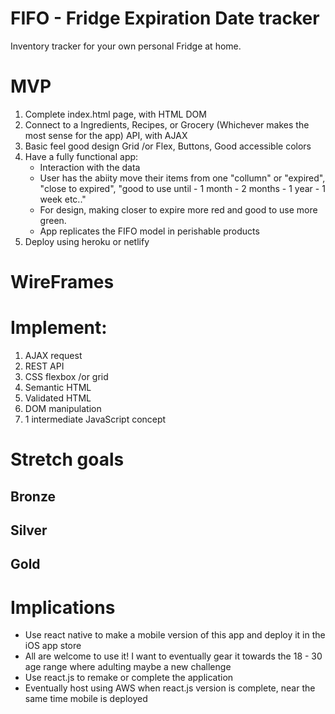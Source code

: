 # FIFO - Fridge Expiration Date tracker
Inventory tracker for your own personal Fridge at home.
# MVP
1. Complete index.html page, with HTML DOM 
2. Connect to a Ingredients, Recipes, or Grocery (Whichever makes the most sense for the app) API, with AJAX
3. Basic feel good design Grid /or Flex, Buttons, Good accessible colors  
4. Have a fully functional app:
    - Interaction with the data 
    - User has the abiity move their items from one "collumn" or "expired", "close to expired", "good to use until - 1 month - 2 months - 1 year - 1 week etc.."
    - For design, making closer to expire more red and good to use more green.
    - App replicates the FIFO model in perishable products 
5. Deploy using heroku or netlify 

# WireFrames

# Implement:
1. AJAX request 
2. REST API 
3. CSS flexbox /or grid
4. Semantic HTML
5. Validated HTML
6. DOM manipulation
7. 1 intermediate JavaScript concept
# Stretch goals
## Bronze

## Silver

## Gold

# Implications
- Use react native to make a mobile version of this app and deploy it in the iOS app store 
- All are welcome to use it! I want to eventually gear it towards the 18 - 30 age range where adulting maybe a new challenge
- Use react.js to remake or complete the application 
- Eventually host using AWS when react.js version is complete, near the same time mobile is deployed 